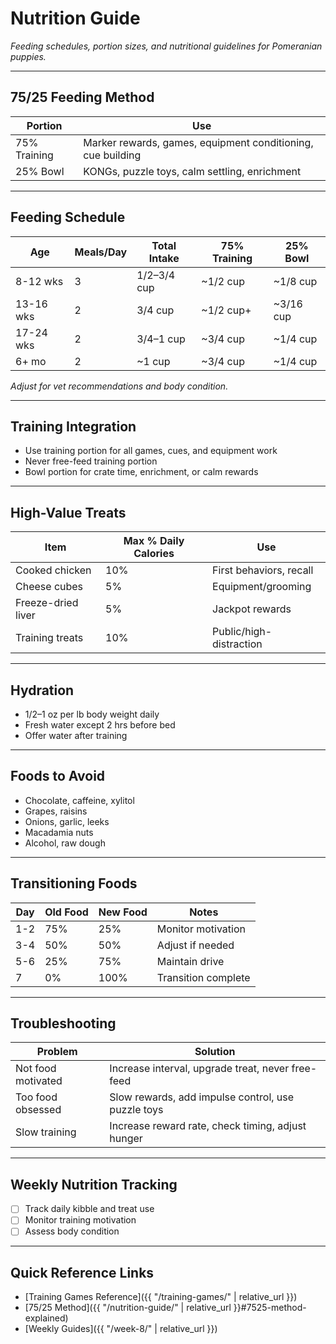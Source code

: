 # Nutrition Guide
*Feeding schedules, portion sizes, and nutritional guidelines for Pomeranian puppies.*

---

## 75/25 Feeding Method

<!-- Table: 75/25 Feeding Method -->

| Portion | Use |
|---------|-----|
| 75% Training | Marker rewards, games, equipment conditioning, cue building |
| 25% Bowl | KONGs, puzzle toys, calm settling, enrichment |

---

## Feeding Schedule

<!-- Table: Feeding Schedule -->

| Age | Meals/Day | Total Intake | 75% Training | 25% Bowl |
|-----|-----------|-------------|--------------|-----------|
| 8-12 wks | 3 | 1/2–3/4 cup | ~1/2 cup | ~1/8 cup |
| 13-16 wks | 2 | 3/4 cup | ~1/2 cup+ | ~3/16 cup |
| 17-24 wks | 2 | 3/4–1 cup | ~3/4 cup | ~1/4 cup |
| 6+ mo | 2 | ~1 cup | ~3/4 cup | ~1/4 cup |

*Adjust for vet recommendations and body condition.*

---

## Training Integration
- Use training portion for all games, cues, and equipment work
- Never free-feed training portion
- Bowl portion for crate time, enrichment, or calm rewards

---

## High-Value Treats

<!-- Table: High-Value Treats -->

| Item | Max % Daily Calories | Use |
|------|---------------------|-----|
| Cooked chicken | 10% | First behaviors, recall |
| Cheese cubes | 5% | Equipment/grooming |
| Freeze-dried liver | 5% | Jackpot rewards |
| Training treats | 10% | Public/high-distraction |

---

## Hydration
- 1/2–1 oz per lb body weight daily
- Fresh water except 2 hrs before bed
- Offer water after training

---

## Foods to Avoid
- Chocolate, caffeine, xylitol
- Grapes, raisins
- Onions, garlic, leeks
- Macadamia nuts
- Alcohol, raw dough

---

## Transitioning Foods

<!-- Table: Transitioning Foods -->

| Day | Old Food | New Food | Notes |
|-----|----------|----------|-------|
| 1-2 | 75% | 25% | Monitor motivation |
| 3-4 | 50% | 50% | Adjust if needed |
| 5-6 | 25% | 75% | Maintain drive |
| 7 | 0% | 100% | Transition complete |

---

## Troubleshooting

<!-- Table: Troubleshooting -->

| Problem | Solution |
|---------|----------|
| Not food motivated | Increase interval, upgrade treat, never free-feed |
| Too food obsessed | Slow rewards, add impulse control, use puzzle toys |
| Slow training | Increase reward rate, check timing, adjust hunger |

---

## Weekly Nutrition Tracking
- [ ] Track daily kibble and treat use
- [ ] Monitor training motivation
- [ ] Assess body condition

---

## Quick Reference Links
- [Training Games Reference]({{ "/training-games/" | relative_url }})
- [75/25 Method]({{ "/nutrition-guide/" | relative_url }}#7525-method-explained)
- [Weekly Guides]({{ "/week-8/" | relative_url }}) 